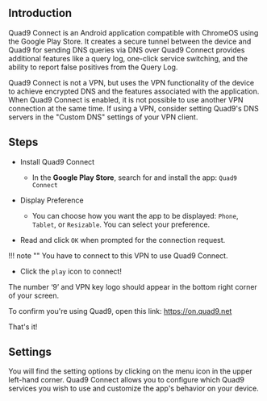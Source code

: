 ## Introduction

Quad9 Connect is an Android application compatible with ChromeOS using the Google Play Store. It creates a secure tunnel between the device and Quad9 for sending DNS queries via DNS over Quad9 Connect provides additional features like a query log, one-click service switching, and the ability to report false positives from the Query Log.

Quad9 Connect is not a VPN, but uses the VPN functionality of the device to achieve encrypted DNS and the features associated with the application. When Quad9 Connect is enabled, it is not possible to use another VPN connection at the same time. If using a VPN, consider setting Quad9's DNS servers in the "Custom DNS" settings of your VPN client.

## Steps

* Install Quad9 Connect
    * In the **Google Play Store**, search for and  install the app: `Quad9 Connect`

*  Display Preference
    * You can choose how you want the app to be displayed: `Phone`, `Tablet`, or `Resizable`. You can select your preference.

* Read and click `OK` when prompted for the connection request.

!!! note ""
    You have to connect to this VPN to use Quad9 Connect.

* Click the `play` icon to connect! 

The number ‘9’ and VPN key logo should appear in the bottom right corner of your screen.

To confirm you're using Quad9, open this link: https://on.quad9.net

That's it!

## Settings

You will find the setting options by clicking on the menu icon in the upper left-hand corner. Quad9 Connect allows you to configure which Quad9 services you wish to use and customize the app's behavior on your device.

